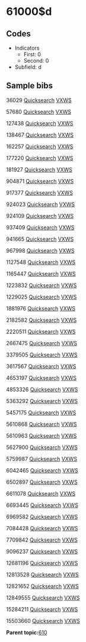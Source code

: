 # 61000$d

## Codes

-   Indicators
    -   First: 0
    -   Second: 0
-   Subfield: d

## Sample bibs

36029 [Quicksearch](https://search.library.yale.edu/catalog/36029) [VXWS](http://prodorbis.library.yale.edu:7014/vxws/GetHoldingsService?bibId=36029)

57680 [Quicksearch](https://search.library.yale.edu/catalog/57680) [VXWS](http://prodorbis.library.yale.edu:7014/vxws/GetHoldingsService?bibId=57680)

127438 [Quicksearch](https://search.library.yale.edu/catalog/127438) [VXWS](http://prodorbis.library.yale.edu:7014/vxws/GetHoldingsService?bibId=127438)

138467 [Quicksearch](https://search.library.yale.edu/catalog/138467) [VXWS](http://prodorbis.library.yale.edu:7014/vxws/GetHoldingsService?bibId=138467)

162257 [Quicksearch](https://search.library.yale.edu/catalog/162257) [VXWS](http://prodorbis.library.yale.edu:7014/vxws/GetHoldingsService?bibId=162257)

177220 [Quicksearch](https://search.library.yale.edu/catalog/177220) [VXWS](http://prodorbis.library.yale.edu:7014/vxws/GetHoldingsService?bibId=177220)

181927 [Quicksearch](https://search.library.yale.edu/catalog/181927) [VXWS](http://prodorbis.library.yale.edu:7014/vxws/GetHoldingsService?bibId=181927)

904871 [Quicksearch](https://search.library.yale.edu/catalog/904871) [VXWS](http://prodorbis.library.yale.edu:7014/vxws/GetHoldingsService?bibId=904871)

917377 [Quicksearch](https://search.library.yale.edu/catalog/917377) [VXWS](http://prodorbis.library.yale.edu:7014/vxws/GetHoldingsService?bibId=917377)

924023 [Quicksearch](https://search.library.yale.edu/catalog/924023) [VXWS](http://prodorbis.library.yale.edu:7014/vxws/GetHoldingsService?bibId=924023)

924109 [Quicksearch](https://search.library.yale.edu/catalog/924109) [VXWS](http://prodorbis.library.yale.edu:7014/vxws/GetHoldingsService?bibId=924109)

937409 [Quicksearch](https://search.library.yale.edu/catalog/937409) [VXWS](http://prodorbis.library.yale.edu:7014/vxws/GetHoldingsService?bibId=937409)

941665 [Quicksearch](https://search.library.yale.edu/catalog/941665) [VXWS](http://prodorbis.library.yale.edu:7014/vxws/GetHoldingsService?bibId=941665)

967998 [Quicksearch](https://search.library.yale.edu/catalog/967998) [VXWS](http://prodorbis.library.yale.edu:7014/vxws/GetHoldingsService?bibId=967998)

1127548 [Quicksearch](https://search.library.yale.edu/catalog/1127548) [VXWS](http://prodorbis.library.yale.edu:7014/vxws/GetHoldingsService?bibId=1127548)

1165447 [Quicksearch](https://search.library.yale.edu/catalog/1165447) [VXWS](http://prodorbis.library.yale.edu:7014/vxws/GetHoldingsService?bibId=1165447)

1223832 [Quicksearch](https://search.library.yale.edu/catalog/1223832) [VXWS](http://prodorbis.library.yale.edu:7014/vxws/GetHoldingsService?bibId=1223832)

1229025 [Quicksearch](https://search.library.yale.edu/catalog/1229025) [VXWS](http://prodorbis.library.yale.edu:7014/vxws/GetHoldingsService?bibId=1229025)

1881976 [Quicksearch](https://search.library.yale.edu/catalog/1881976) [VXWS](http://prodorbis.library.yale.edu:7014/vxws/GetHoldingsService?bibId=1881976)

2182582 [Quicksearch](https://search.library.yale.edu/catalog/2182582) [VXWS](http://prodorbis.library.yale.edu:7014/vxws/GetHoldingsService?bibId=2182582)

2220511 [Quicksearch](https://search.library.yale.edu/catalog/2220511) [VXWS](http://prodorbis.library.yale.edu:7014/vxws/GetHoldingsService?bibId=2220511)

2667475 [Quicksearch](https://search.library.yale.edu/catalog/2667475) [VXWS](http://prodorbis.library.yale.edu:7014/vxws/GetHoldingsService?bibId=2667475)

3379505 [Quicksearch](https://search.library.yale.edu/catalog/3379505) [VXWS](http://prodorbis.library.yale.edu:7014/vxws/GetHoldingsService?bibId=3379505)

3617567 [Quicksearch](https://search.library.yale.edu/catalog/3617567) [VXWS](http://prodorbis.library.yale.edu:7014/vxws/GetHoldingsService?bibId=3617567)

4653197 [Quicksearch](https://search.library.yale.edu/catalog/4653197) [VXWS](http://prodorbis.library.yale.edu:7014/vxws/GetHoldingsService?bibId=4653197)

4853326 [Quicksearch](https://search.library.yale.edu/catalog/4853326) [VXWS](http://prodorbis.library.yale.edu:7014/vxws/GetHoldingsService?bibId=4853326)

5363292 [Quicksearch](https://search.library.yale.edu/catalog/5363292) [VXWS](http://prodorbis.library.yale.edu:7014/vxws/GetHoldingsService?bibId=5363292)

5457175 [Quicksearch](https://search.library.yale.edu/catalog/5457175) [VXWS](http://prodorbis.library.yale.edu:7014/vxws/GetHoldingsService?bibId=5457175)

5610868 [Quicksearch](https://search.library.yale.edu/catalog/5610868) [VXWS](http://prodorbis.library.yale.edu:7014/vxws/GetHoldingsService?bibId=5610868)

5610963 [Quicksearch](https://search.library.yale.edu/catalog/5610963) [VXWS](http://prodorbis.library.yale.edu:7014/vxws/GetHoldingsService?bibId=5610963)

5627900 [Quicksearch](https://search.library.yale.edu/catalog/5627900) [VXWS](http://prodorbis.library.yale.edu:7014/vxws/GetHoldingsService?bibId=5627900)

5759987 [Quicksearch](https://search.library.yale.edu/catalog/5759987) [VXWS](http://prodorbis.library.yale.edu:7014/vxws/GetHoldingsService?bibId=5759987)

6042465 [Quicksearch](https://search.library.yale.edu/catalog/6042465) [VXWS](http://prodorbis.library.yale.edu:7014/vxws/GetHoldingsService?bibId=6042465)

6502897 [Quicksearch](https://search.library.yale.edu/catalog/6502897) [VXWS](http://prodorbis.library.yale.edu:7014/vxws/GetHoldingsService?bibId=6502897)

6611078 [Quicksearch](https://search.library.yale.edu/catalog/6611078) [VXWS](http://prodorbis.library.yale.edu:7014/vxws/GetHoldingsService?bibId=6611078)

6693445 [Quicksearch](https://search.library.yale.edu/catalog/6693445) [VXWS](http://prodorbis.library.yale.edu:7014/vxws/GetHoldingsService?bibId=6693445)

6969582 [Quicksearch](https://search.library.yale.edu/catalog/6969582) [VXWS](http://prodorbis.library.yale.edu:7014/vxws/GetHoldingsService?bibId=6969582)

7084428 [Quicksearch](https://search.library.yale.edu/catalog/7084428) [VXWS](http://prodorbis.library.yale.edu:7014/vxws/GetHoldingsService?bibId=7084428)

7709842 [Quicksearch](https://search.library.yale.edu/catalog/7709842) [VXWS](http://prodorbis.library.yale.edu:7014/vxws/GetHoldingsService?bibId=7709842)

9096237 [Quicksearch](https://search.library.yale.edu/catalog/9096237) [VXWS](http://prodorbis.library.yale.edu:7014/vxws/GetHoldingsService?bibId=9096237)

12681196 [Quicksearch](https://search.library.yale.edu/catalog/12681196) [VXWS](http://prodorbis.library.yale.edu:7014/vxws/GetHoldingsService?bibId=12681196)

12813528 [Quicksearch](https://search.library.yale.edu/catalog/12813528) [VXWS](http://prodorbis.library.yale.edu:7014/vxws/GetHoldingsService?bibId=12813528)

12821652 [Quicksearch](https://search.library.yale.edu/catalog/12821652) [VXWS](http://prodorbis.library.yale.edu:7014/vxws/GetHoldingsService?bibId=12821652)

12849555 [Quicksearch](https://search.library.yale.edu/catalog/12849555) [VXWS](http://prodorbis.library.yale.edu:7014/vxws/GetHoldingsService?bibId=12849555)

15284211 [Quicksearch](https://search.library.yale.edu/catalog/15284211) [VXWS](http://prodorbis.library.yale.edu:7014/vxws/GetHoldingsService?bibId=15284211)

15503660 [Quicksearch](https://search.library.yale.edu/catalog/15503660) [VXWS](http://prodorbis.library.yale.edu:7014/vxws/GetHoldingsService?bibId=15503660)

**Parent topic:**[610](../../tags/610/610.md)

